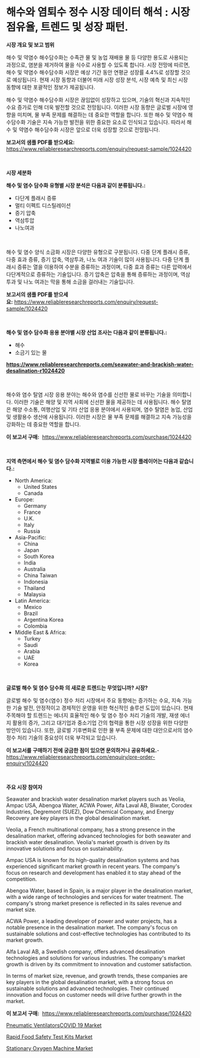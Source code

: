 <p><h1>해수와 염퇴수 정수 시장 데이터 해석 : 시장 점유율, 트렌드 및 성장 패턴.</h1></p><p><strong>시장 개요 및 보고 범위</strong></p>
<p><p>해수 및 약염수 해수담수화는 수족관 물 및 농업 재배용 물 등 다양한 용도로 사용되는 과정으로, 염분을 제거하여 물을 식수로 사용할 수 있도록 합니다. 시장 전망에 따르면, 해수 및 약염수 해수담수화 시장은 예상 기간 동안 연평균 성장률 4.4%로 성장할 것으로 예상됩니다. 현재 시장 동향과 더불어 미래 시장 성장 분석, 시장 예측 및 최신 시장 동향에 대한 포괄적인 정보가 제공됩니다. </p><p>해수 및 약염수 해수담수화 시장은 끊임없이 성장하고 있으며, 기술의 혁신과 지속적인 수요 증가로 인해 더욱 발전할 것으로 전망됩니다. 이러한 시장 동향은 글로벌 시장에 영향을 미치며, 물 부족 문제를 해결하는 데 중요한 역할을 합니다. 또한 해수 및 약염수 해수담수화 기술은 지속 가능한 발전을 위한 중요한 요소로 인식되고 있습니다. 따라서 해수 및 약염수 해수담수화 시장은 앞으로 더욱 성장할 것으로 전망됩니다.</p></p>
<p><strong>보고서의 샘플 PDF를 받으세요:</strong> <a href="https://www.reliableresearchreports.com/enquiry/request-sample/1024420">https://www.reliableresearchreports.com/enquiry/request-sample/1024420</a></p>
<p>&nbsp;</p>
<p><strong>시장 세분화</strong></p>
<p><strong>해수 및 염수 담수화 유형별 시장 분석은 다음과 같이 분류됩니다.:</strong></p>
<p><ul><li>다단계 플래시 증류</li><li>멀티 이펙트 디스틸레이션</li><li>증기 압축</li><li>역삼투압</li><li>나노여과</li></ul></p>
<p>&nbsp;</p>
<p><p>해수 및 염수 양식 소금화 시장은 다양한 유형으로 구분됩니다. 다중 단계 플래시 증류, 다중 효과 증류, 증기 압축, 역삼투과, 나노 여과 기술이 많이 사용됩니다. 다중 단계 플래시 증류는 열을 이용하여 수분을 증류하는 과정이며, 다중 효과 증류는 다른 압력에서 다단계적으로 증류하는 기술입니다. 증기 압축은 압축을 통해 증류하는 과정이며, 역삼투과 및 나노 여과는 막을 통해 소금을 걸러내는 기술입니다.</p></p>
<p><strong>보고서의 샘플 PDF를 받으세요:</strong>&nbsp;<a href="https://www.reliableresearchreports.com/enquiry/request-sample/1024420">https://www.reliableresearchreports.com/enquiry/request-sample/1024420</a></p>
<p>&nbsp;</p>
<p><strong> 해수 및 염수 담수화 응용 분야별 시장 산업 조사는 다음과 같이 분류됩니다.:</strong></p>
<p><ul><li>해수</li><li>소금기 있는 물</li></ul></p>
<p><strong><a href="https://www.reliableresearchreports.com/seawater-and-brackish-water-desalination-r1024420">https://www.reliableresearchreports.com/seawater-and-brackish-water-desalination-r1024420</a></strong></p>
<p>&nbsp;</p>
<p><p>해수와 염수 탈염 시장 응용 분야는 해수와 염수를 신선한 물로 바꾸는 기술을 의미합니다. 이러한 기술은 해양 및 지역 사회에 신선한 물을 제공하는 데 사용됩니다. 해수 탈염은 해양 수소통, 여행산업 및 기타 산업 응용 분야에서 사용되며, 염수 탈염은 농업, 산업 및 생활용수 생산에 사용됩니다. 이러한 시장은 물 부족 문제를 해결하고 지속 가능성을 강화하는 데 중요한 역할을 합니다.</p></p>
<p><strong>이 보고서 구매:</strong>&nbsp; <a href="https://www.reliableresearchreports.com/purchase/1024420">https://www.reliableresearchreports.com/purchase/1024420</a></p>
<p>&nbsp;</p>
<p><strong>지역 측면에서 해수 및 염수 담수화 지역별로 이용 가능한 시장 플레이어는 다음과 같습니다.:</strong></p>
<p><ul>
    <li>
        North America:
        <ul>
            <li>United States</li>
            <li>Canada</li>
        </ul>
    </li>
    <li>
        Europe:
        <ul>
            <li>Germany</li>
            <li>France</li>
            <li>U.K.</li>
            <li>Italy</li>
            <li>Russia</li>
        </ul>
    </li>
    <li>
        Asia-Pacific:
        <ul>
            <li>China</li>
            <li>Japan</li>
            <li>South Korea</li>
            <li>India</li>
            <li>Australia</li>
            <li>China Taiwan</li>
            <li>Indonesia</li>
            <li>Thailand</li>
            <li>Malaysia</li>
        </ul>
    </li>
    <li>
        Latin America:
        <ul>
            <li>Mexico</li>
            <li>Brazil</li>
            <li>Argentina Korea</li>
            <li>Colombia</li>
        </ul>
    </li>
    <li>
        Middle East & Africa:
        <ul>
            <li>Turkey</li>
            <li>Saudi</li>
            <li>Arabia</li>
            <li>UAE</li>
            <li>Korea</li>
        </ul>
    </li>
    </ul></p>
<p>&nbsp;</p>
<p><strong>글로벌 해수 및 염수 담수화 의 새로운 트렌드는 무엇입니까? 시장?</strong></p>
<p><p>글로벌 해수 및 염수(염수) 정수 처리 시장에서 주요 동향에는 증가하는 수요, 지속 가능한 기술 발전, 안정적이고 경제적인 운영을 위한 혁신적인 솔루션 도입이 있습니다. 현재 주목해야 할 트렌드는 에너지 효율적인 해수 및 염수 정수 처리 기술의 개발, 재생 에너지 활용의 증가, 그리고 대기업과 중소기업 간의 협력을 통한 시장 성장을 위한 다양한 방안이 있습니다. 또한, 글로벌 기후변화로 인한 물 부족 문제에 대한 대안으로서의 염수 정수 처리 기술의 중요성이 더욱 부각되고 있습니다.</p></p>
<p><strong>이 보고서를 구매하기 전에 궁금한 점이 있으면 문의하거나 공유하세요.</strong>- <a href="https://www.reliableresearchreports.com/enquiry/pre-order-enquiry/1024420">https://www.reliableresearchreports.com/enquiry/pre-order-enquiry/1024420</a></p>
<p>&nbsp;</p>
<p><strong>주요 시장 참여자</strong></p>
<p><p>Seawater and brackish water desalination market players such as Veolia, Ampac USA, Abengoa Water, ACWA Power, Alfa Laval AB, Biwater, Corodex Industries, Degremont (SUEZ), Dow Chemical Company, and Energy Recovery are key players in the global desalination market.</p><p>Veolia, a French multinational company, has a strong presence in the desalination market, offering advanced technologies for both seawater and brackish water desalination. Veolia's market growth is driven by its innovative solutions and focus on sustainability.</p><p>Ampac USA is known for its high-quality desalination systems and has experienced significant market growth in recent years. The company's focus on research and development has enabled it to stay ahead of the competition.</p><p>Abengoa Water, based in Spain, is a major player in the desalination market, with a wide range of technologies and services for water treatment. The company's strong market presence is reflected in its sales revenue and market size.</p><p>ACWA Power, a leading developer of power and water projects, has a notable presence in the desalination market. The company's focus on sustainable solutions and cost-effective technologies has contributed to its market growth.</p><p>Alfa Laval AB, a Swedish company, offers advanced desalination technologies and solutions for various industries. The company's market growth is driven by its commitment to innovation and customer satisfaction.</p><p>In terms of market size, revenue, and growth trends, these companies are key players in the global desalination market, with a strong focus on sustainable solutions and advanced technologies. Their continued innovation and focus on customer needs will drive further growth in the market.</p></p>
<p><strong>이 보고서 구매:</strong>&nbsp;&nbsp;<a href="https://www.reliableresearchreports.com/purchase/1024420">https://www.reliableresearchreports.com/purchase/1024420</a></p>
<p><p><a href="https://www.linkedin.com/pulse/pneumatic-ventilatorscovid-19-market-size-trends-complete-hocme?trackingId=fcFixD6BEbAt2yrYi1er7Q%3D%3D">Pneumatic VentilatorsCOVID 19 Market</a></p><p><a href="https://www.linkedin.com/pulse/rapid-food-safety-test-kits-market-key-successful-business-tzf3e?trackingId=1tADCKuAe0qut12MWEK3Og%3D%3D">Rapid Food Safety Test Kits Market</a></p><p><a href="https://www.linkedin.com/pulse/stationary-oxygen-machine-market-insights-cagr-trends-odxpe?trackingId=JjYGDYWpkFlbokhl4hQ7QQ%3D%3D">Stationary Oxygen Machine Market</a></p></p>